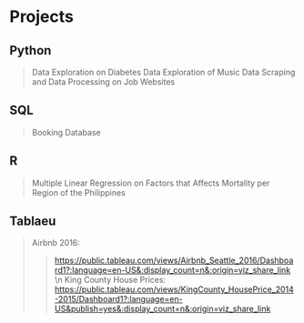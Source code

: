 # Projects

## Python
> Data Exploration on Diabetes
> Data Exploration of Music 
> Data Scraping and Data Processing on Job Websites

## SQL
> Booking Database

## R
> Multiple Linear Regression on Factors that Affects Mortality per Region of the Philippines

## Tablaeu

> Airbnb 2016:
>> https://public.tableau.com/views/Airbnb_Seattle_2016/Dashboard1?:language=en-US&:display_count=n&:origin=viz_share_link \n
> King County House Prices: 
>> https://public.tableau.com/views/KingCounty_HousePrice_2014-2015/Dashboard1?:language=en-US&publish=yes&:display_count=n&:origin=viz_share_link

